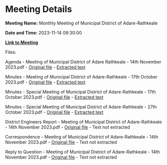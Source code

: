 # Meeting Details

**Meeting Name:** Monthly Meeting of Municipal District of Adare-Rathkeale

**Date and Time:** 2023-11-14 09:30:00

**[Link to Meeting](https://www.limerick.ie/council/whats-on/monthly-meeting-of-municipal-district-of-adare-rathkeale-96)**

Files: 

Agenda - Meeting of Municipal District of Adare Rathkeale - 14th November 2023.pdf - [Original file](https://www.limerick.ie/sites/default/files/media/documents/2023-11/00-Agenda-Meeting-of-Municipal-District-of-Adare-Rathkeale-14th-November-2023.pdf) - [Extracted text](./Agenda%20-%20Meeting%20of%20Municipal%20District%20of%20Adare%20Rathkeale%20-%2014th%20November%202023.md)

Minutes - Meeting of Municipal District of Adare-Rathkeale - 17th October 2023.pdf - [Original file](https://www.limerick.ie/sites/default/files/media/documents/2023-11/01-a-Minutes-Meeting-of-Municipal-District-of-Adare-Rathkeale-17th-October-2023.pdf) - [Extracted text](./Minutes%20-%20Meeting%20of%20Municipal%20District%20of%20Adare-Rathkeale%20-%2017th%20October%202023.md)

Minutes - Special Meeting of Municipal District of Adare-Rathkeale - 17th October 2023.pdf - [Original file](https://www.limerick.ie/sites/default/files/media/documents/2023-11/01-b-Minutes-Special-Meeting-of-Municipal-District-of-Adare-Rathkeale-17th-October-2023.pdf) - [Extracted text](./Minutes%20-%20Special%20Meeting%20of%20Municipal%20District%20of%20Adare-Rathkeale%20-%2017th%20October%202023.md)

Minutes - Special Meeting of Municipal District of Adare-Rathkeale - 27th October 2023.pdf - [Original file](https://www.limerick.ie/sites/default/files/media/documents/2023-11/01-c-Minutes-Special-Meeting-of-Municipal-District-of-Adare-Rathkeale-27th-October-2023.pdf) - [Extracted text](./Minutes%20-%20Special%20Meeting%20of%20Municipal%20District%20of%20Adare-Rathkeale%20-%2027th%20October%202023.md)

District Engineers Report - Meeting of Municipal District of Adare-Rathkeale - 14th November 2023.pdf - [Original file](https://www.limerick.ie/sites/default/files/media/documents/2023-11/04-District-Engineers-Report-November-Meeting-of-Municipal-District-of-Adare-Rathkeale-14th-November-2023.pdf) - Text not extracted

Correspondence - Meeting of Municipal District of Adare-Rathkeale - 14th November 2023.pdf - [Original file](https://www.limerick.ie/sites/default/files/media/documents/2023-11/11-Correspondence-Meeting-of-Municipal-District-of-Adare-Rathkeale-14th-November-2023.pdf) - Text not extracted

Reply to Question - Meeting of Municipal District of Adare-Rathkeale - 14th November 2023.pdf - [Original file](https://www.limerick.ie/sites/default/files/media/documents/2023-11/07-Reply-to-Question-Meeting-of-Municipal-District-of-Adare-Rathkeale-14th-November-2023.pdf) - Text not extracted

